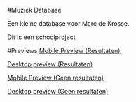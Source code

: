 #Muziek Database

Een kleine database voor Marc de Krosse.

Dit is een schoolproject

#Previews
[Mobile Preview (Resultaten)](http://imgur.com/IpNNNn5)

[Desktop preview (Resultaten)](http://imgur.com/AozV4Pd)

[Mobile Preview (Geen resultaten)](http://imgur.com/PbnQAnf)

[Desktop preview (Geen resultaten)](http://imgur.com/7evgNEd)